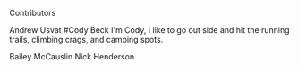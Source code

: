 Contributors 


Andrew Usvat 
#Cody Beck
I'm Cody, I like to go out side and hit the running trails, climbing crags, and camping spots.

Bailey McCauslin
Nick Henderson


